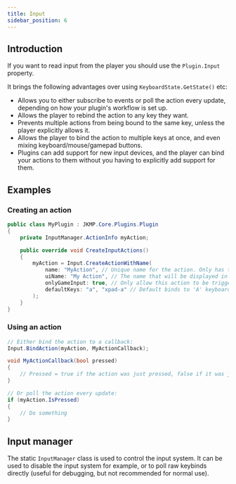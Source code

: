 ```yaml
---
title: Input
sidebar_position: 6
---
```


## Introduction
If you want to read input from the player you should use the ```Plugin.Input``` property.

It brings the following advantages over using ```KeyboardState.GetState()``` etc:
- Allows you to either subscribe to events or poll the action every update, depending on how your plugin's workflow is set up.
- Allows the player to rebind the action to any key they want.
- Prevents multiple actions from being bound to the same key, unless the player explicitly allows it.
- Allows the player to bind the action to multiple keys at once, and even mixing keyboard/mouse/gamepad buttons.
- Plugins can add support for new input devices, and the player can bind your actions to them without you having to explicitly add support for them.

## Examples
### Creating an action
```csharp title="MyPlugin.cs"
public class MyPlugin : JKMP.Core.Plugins.Plugin
{
    private InputManager.ActionInfo myAction;

    public override void CreateInputActions()
    {
        myAction = Input.CreateActionWithName(
            name: "MyAction", // Unique name for the action. Only has to be unique in the scope of the plugin.
            uiName: "My Action", // The name that will be displayed in the UI
            onlyGameInput: true, // Only allow this action to be triggered when the game is unpaused
            defaultKeys: "a", "xpad-a" // Default binds to 'A' keyboard key and 'X' button (xbox layout) on controller
        );
    }
}
```

### Using an action
```csharp
// Either bind the action to a callback:
Input.BindAction(myAction, MyActionCallback);

void MyActionCallback(bool pressed)
{
    // Pressed = true if the action was just pressed, false if it was just released.
}

// Or poll the action every update:
if (myAction.IsPressed)
{
    // Do something
}
```

## Input manager
The static ```InputManager``` class is used to control the input system. It can be used to disable the input system for example, or to poll raw keybinds directly (useful for debugging, but not recommended for normal use).

